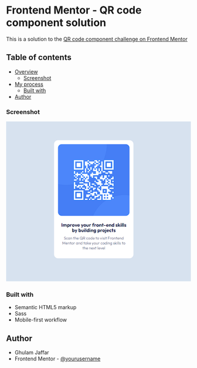 # Frontend Mentor - QR code component solution

This is a solution to the [QR code component challenge on Frontend Mentor](https://www.frontendmentor.io/challenges/qr-code-component-iux_sIO_H)

## Table of contents

- [Overview](#overview)
  - [Screenshot](#screenshot)
- [My process](#my-process)
  - [Built with](#built-with)
- [Author](#author)

### Screenshot

![](./screenshot.png)

### Built with

- Semantic HTML5 markup
- Sass
- Mobile-first workflow


## Author

- Ghulam Jaffar
- Frontend Mentor - [@yourusername](https://www.frontendmentor.io/profile/Ghulam-Jaffare)